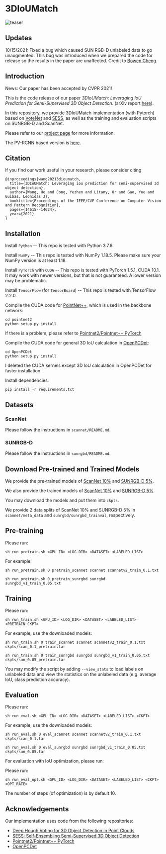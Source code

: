 # 3DIoUMatch

![teaser](imgs/teaser.png)

## Updates

10/15/2021: Fixed a bug which caused SUN RGB-D unlabeled data to go unaugmented. This bug was introduced when we prepared the code for release so the results in the paper are unaffected. Credit to [Bowen Cheng](chengbowen052@buaa.edu.cn).

## Introduction

News: Our paper has been accepted by CVPR 2021!

This is the code release of our paper *3DIoUMatch: Leveraging IoU Prediction for Semi-Supervised 3D Object Detection*. (arXiv report [here](https://arxiv.org/abs/2012.04355v3)).

In this repository, we provide 3DIoUMatch implementation (with Pytorch) based on [VoteNet](https://github.com/facebookresearch/votenet) and [SESS](https://github.com/Na-Z/sess), as well as the training and evaluation scripts on SUNRGB-D and ScanNet.

Please refer to our [project page](https://thu17cyz.github.io/3DIoUMatch/) for more information.

The PV-RCNN based version is [here](https://github.com/THU17cyz/3DIoUMatch-PVRCNN).

## Citation

If you find our work useful in your research, please consider citing:

```
@inproceedings{wang20213dioumatch,
  title={3DIoUMatch: Leveraging iou prediction for semi-supervised 3d object detection},
  author={Wang, He and Cong, Yezhen and Litany, Or and Gao, Yue and Guibas, Leonidas J},
  booktitle={Proceedings of the IEEE/CVF Conference on Computer Vision and Pattern Recognition},
  pages={14615--14624},
  year={2021}
}
```

## Installation

Install `Python` -- This repo is tested with Python 3.7.6.

Install `NumPy` -- This repo is tested with NumPy 1.18.5. Please make sure your NumPy version is at least 1.18.

Install `PyTorch` with `CUDA` -- This repo is tested with 
PyTorch 1.5.1, CUDA 10.1. It may work with newer versions, 
but that is not guaranteed. A lower version may be problematic.

Install `TensorFlow` (for `TensorBoard`) -- This repo is tested with TensorFlow 2.2.0.

Compile the CUDA code for [PointNet++](https://arxiv.org/abs/1706.02413), which is used in the backbone network:
```
cd pointnet2
python setup.py install
```

If there is a problem, please refer to [Pointnet2/Pointnet++ PyTorch](https://github.com/erikwijmans/Pointnet2_PyTorch#building-only-the-cuda-kernels)

Compile the CUDA code for general 3D IoU calculation in [OpenPCDet](https://github.com/open-mmlab/OpenPCDet):
```
cd OpenPCDet
python setup.py install
```

I deleted the CUDA kernels except 3D IoU calculation in OpenPCDet
for faster installation.

Install dependencies:
```
pip install -r requirements.txt
```

## Datasets

### ScanNet
Please follow the instructions in `scannet/README.md`.

### SUNRGB-D
Please follow the instructions in `sunrgbd/README.md`. 

## Download Pre-trained and Trained Models

We provide the pre-trained models of 
[ScanNet 10%](https://drive.google.com/file/d/1GewYk_XMFtKCG-fpChKraEVO3ClROSZG/view?usp=sharing) 
and [SUNRGB-D 5%](https://drive.google.com/file/d/1UzDllmfx-p2KsHUQJ0mT0maYkyNJwZyK/view?usp=sharing). 

We also provide the trained models of 
[ScanNet 10%](https://drive.google.com/file/d/1M2kRKWWMCVIRPTAMsQbehaFaMFG9vOv-/view?usp=sharing)
 and [SUNRGB-D 5%](https://drive.google.com/file/d/1RdTgSOEmn4CcZEjrGJff2z8raSkDxVbr/view?usp=sharing).

You may download the models and put them into `ckpts`.

We provide 2 data splits of ScanNet 10% and SUNRGB-D 5% in `scannet/meta_data` and `sunrgbd/sunrgbd_trainval`, respectively.

## Pre-training

Please run:
```shell script
sh run_pretrain.sh <GPU_ID> <LOG_DIR> <DATASET> <LABELED_LIST>
```

For example:
```shell script
sh run_pretrain.sh 0 pretrain_scannet scannet scannetv2_train_0.1.txt
``` 

```shell script
sh run_pretrain.sh 0 pretrain_sunrgbd sunrgbd sunrgbd_v1_train_0.05.txt
``` 

## Training

Please run:
```shell script
sh run_train.sh <GPU_ID> <LOG_DIR> <DATASET> <LABELED_LIST> <PRETRAIN_CKPT>
```

For example, use the downloaded models:
```shell script
sh run_train.sh 0 train_scannet scannet scannetv2_train_0.1.txt ckpts/scan_0.1_pretrain.tar
``` 

```shell script
sh run_train.sh 0 train_sunrgbd sunrgbd sunrgbd_v1_train_0.05.txt ckpts/sun_0.05_pretrain.tar
``` 
You may modify the script by adding `--view_stats`  to load labels on unlabeled data and view the statistics on the unlabeled data (e.g. average IoU, class prediction accuracy).


## Evaluation

Please run:
```shell script
sh run_eval.sh <GPU_ID> <LOG_DIR> <DATASET> <LABELED_LIST> <CKPT>
```

For example, use the downloaded models:
```shell script
sh run_eval.sh 0 eval_scannet scannet scannetv2_train_0.1.txt ckpts/scan_0.1.tar
``` 

```shell script
sh run_eval.sh 0 eval_sunrgbd sunrgbd sunrgbd_v1_train_0.05.txt ckpts/sun_0.05.tar
``` 

For evaluation with IoU optimization, please run:

Please run:
```shell script
sh run_eval_opt.sh <GPU_ID> <LOG_DIR> <DATASET> <LABELED_LIST> <CKPT> <OPT_RATE>
```

The number of steps (of optimization) is by default 10.


## Acknowledgements
Our implementation uses code from the following repositories:
- [Deep Hough Voting for 3D Object Detection in Point Clouds](https://github.com/facebookresearch/votenet)
- [SESS: Self-Ensembling Semi-Supervised 3D Object Detection](https://github.com/Na-Z/sess)
- [Pointnet2/Pointnet++ PyTorch](https://github.com/erikwijmans/Pointnet2_PyTorch)
- [OpenPCDet](https://github.com/open-mmlab/OpenPCDet)

